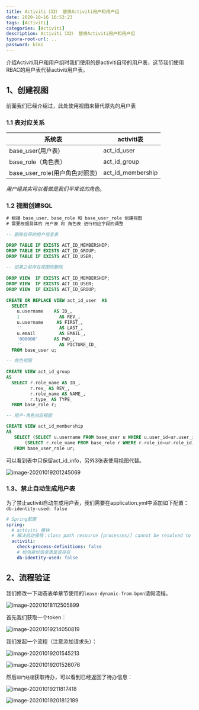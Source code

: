 ```yaml
---
title: Activiti（32） 替换Activiti用户和用户组
date: 2020-10-16 16:53:23
tags: [Activiti]
categories: [Activiti]
description: Activiti（32） 替换Activiti用户和用户组
typora-root-url: ..
password: kiki
---
```


介绍Activiti用户和用户组时我们使用的是activiti自带的用户表，这节我们使用RBAC的用户表代替activiti用户表。

## 1、创建视图

前面我们已经介绍过，此处使用视图来替代原先的用户表

### 1.1 表对应关系

| 系统表                         | activiti表        |
| ------------------------------ | ----------------- |
| base_user(用户表)              | act_id_user       |
| base_role（角色表）            | act_id_group      |
| base_user_role(用户角色对照表) | act_id_membership |

*用户组其实可以看做是我们平常说的角色*。

### 1.2 视图创建SQL

```sql
# 根据 base_user、base_role 和 base_user_role 创建视图
# 需要根据具体的 用户表 和 角色表 进行相应字段的调整

-- 删除自带的用户信息表    

DROP TABLE IF EXISTS ACT_ID_MEMBERSHIP;
DROP TABLE IF EXISTS ACT_ID_GROUP;
DROP TABLE IF EXISTS ACT_ID_USER;
 
-- 如果之前存在视图则删除
    
DROP VIEW  IF EXISTS ACT_ID_MEMBERSHIP;  
DROP VIEW  IF EXISTS ACT_ID_USER;  
DROP VIEW  IF EXISTS ACT_ID_GROUP;
 
CREATE OR REPLACE VIEW act_id_user  AS   
  SELECT  
    u.username    AS ID_,  
    1               AS REV_,  
    u.username     AS FIRST_,  
    ''              AS LAST_,  
    u.email         AS EMAIL_,  
    '000000'      AS PWD_,  
    ''              AS PICTURE_ID_  
  FROM base_user u;    

-- 角色视图
 
CREATE VIEW act_id_group   
AS  
  SELECT r.role_name AS ID_,
         r.rev_ AS REV_,
         r.role_name AS NAME_,
         r.type_ AS TYPE_
  FROM base_role r;  

-- 用户-角色对应视图

CREATE VIEW act_id_membership  
AS  
   SELECT (SELECT u.username FROM base_user u WHERE u.user_id=ur.user_id) AS USER_ID_,
       (SELECT r.role_name FROM base_role r WHERE r.role_id=ur.role_id) AS GROUP_ID_  
   FROM base_user_role ur;
```

可以看到表中只保留act_id_info，另外3张表使用视图代替。

![image-20201019201245069](/images/activiti6-32/image-20201019201245069.png)

### 1.3、禁止自动生成用户表

为了禁止activiti自动生成用户表，我们需要在application.yml中添加如下配置：`db-identity-used: false`

```yaml
# Spring配置
spring:
  # activiti 模块
  # 解决启动报错：class path resource [processes/] cannot be resolved to URL because it does not exist
  activiti:
    check-process-definitions: false
    # 检测身份信息表是否存在
    db-identity-used: false
```



## 2、流程验证

我们修改一下动态表单章节使用的`leave-dynamic-from.bpmn`请假流程。

![image-20201018112505899](/images/activiti6-32/image-20201018112505899.png)

首先我们获取一个token：

![image-20201019214050819](/images/activiti6-32/image-20201019214050819.png)

我们发起一个流程（注意添加请求头）：

![image-20201019201545213](/images/activiti6-32/image-20201019201545213.png)

![image-20201019201526076](/images/activiti6-32/image-20201019201526076.png)

然后`部门经理`获取待办，可以看到已经返回了待办信息：

![image-20201019211817418](/images/activiti6-32/image-20201019211817418.png)

![image-20201019201812189](/images/activiti6-32/image-20201019201812189.png)

